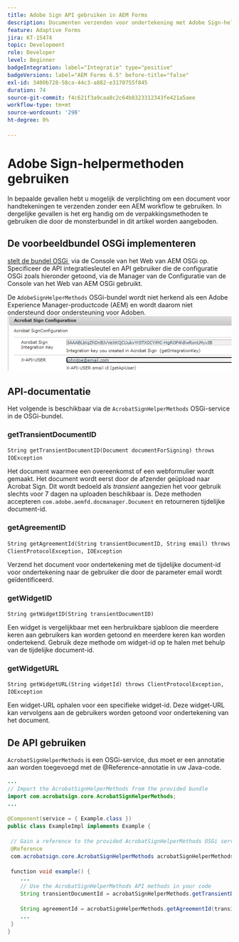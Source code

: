 ```yaml
---
title: Adobe Sign API gebruiken in AEM Forms
description: Documenten verzenden voor ondertekening met Adobe Sign-helpermethoden
feature: Adaptive Forms
jira: KT-15474
topic: Development
role: Developer
level: Beginner
badgeIntegration: label="Integratie" type="positive"
badgeVersions: label="AEM Forms 6.5" before-title="false"
exl-id: 3400b728-58ca-44c3-a882-e3170755f845
duration: 74
source-git-commit: f4c621f3a9caa8c2c64b8323312343fe421a5aee
workflow-type: tm+mt
source-wordcount: '298'
ht-degree: 0%

---
```


# Adobe Sign-helpermethoden gebruiken

In bepaalde gevallen hebt u mogelijk de verplichting om een document voor handtekeningen te verzenden zonder een AEM workflow te gebruiken. In dergelijke gevallen is het erg handig om de verpakkingsmethoden te gebruiken die door de monsterbundel in dit artikel worden aangeboden.

## De voorbeeldbundel OSGi implementeren

[&#x200B; stelt de bundel OSGi &#x200B;](assets/AdobeSignHelperMethods.core-1.0.0-SNAPSHOT.jar) via de Console van het Web van AEM OSGi op. Specificeer de API integratiesleutel en API gebruiker die de configuratie OSGi zoals hieronder getoond, via de Manager van de Configuratie van de Console van het Web van AEM OSGi gebruikt.

 De `AdobeSignHelperMethods` OSGi-bundel wordt niet herkend als een Adobe Experience Manager-productcode (AEM) en wordt daarom niet ondersteund door ondersteuning voor Adoben.
![&#x200B; teken-configuratie &#x200B;](assets/sign-configuration.png)


## API-documentatie

Het volgende is beschikbaar via de `AcrobatSignHelperMethods` OSGi-service in de OSGi-bundel.

### getTransientDocumentID

`String getTransientDocumentID(Document documentForSigning) throws IOException`


Het document waarmee een overeenkomst of een webformulier wordt gemaakt. Het document wordt eerst door de afzender geüpload naar Acrobat Sign. Dit wordt bedoeld als _transient_ aangezien het voor gebruik slechts voor 7 dagen na uploaden beschikbaar is. Deze methoden accepteren `com.adobe.aemfd.docmanager.Document` en retourneren tijdelijke document-id.

### getAgreementID

`String getAgreementId(String transientDocumentID, String email) throws ClientProtocolException, IOException`

Verzend het document voor ondertekening met de tijdelijke document-id voor ondertekening naar de gebruiker die door de parameter email wordt geïdentificeerd.

### getWidgetID

`String getWidgetID(String transientDocumentID)`

Een widget is vergelijkbaar met een herbruikbare sjabloon die meerdere keren aan gebruikers kan worden getoond en meerdere keren kan worden ondertekend. Gebruik deze methode om widget-id op te halen met behulp van de tijdelijke document-id.

### getWidgetURL

`String getWidgetURL(String widgetId) throws ClientProtocolException, IOException`

Een widget-URL ophalen voor een specifieke widget-id. Deze widget-URL kan vervolgens aan de gebruikers worden getoond voor ondertekening van het document.

## De API gebruiken

`AcrobatSignHelperMethods` is een OSGi-service, dus moet er een annotatie aan worden toegevoegd met de @Reference-annotatie in uw Java-code.

```java
...
// Import the AcrobatSignHelperMethods from the provided bundle
import com.acrobatsign.core.AcrobatSignHelperMethods;
...

@Component(service = { Example.class })
public class ExampleImpl implements Example {

 // Gain a reference to the provided AcrobatSignHelperMethods OSGi service
 @Reference
 com.acrobatsign.core.AcrobatSignHelperMethods acrobatSignHelperMethods;

 function void example() { 
    ...
    // Use the AcrobatSignHelperMethods API methods in your code
    String transientDocumentId = acrobatSignHelperMethods.getTransientDocumentID(documentForSigning);

    String agreementId = acrobatSignHelperMethods.getAgreementId(transientDocumentID, "johndoe@example.com");
    ...
 }
}
```

